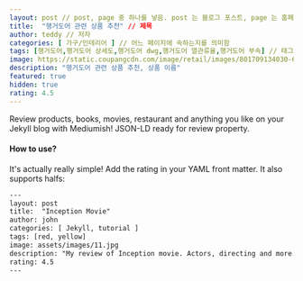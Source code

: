 ```yaml
---
layout: post // post, page 중 하나를 넣음. post 는 블로그 포스트, page 는 홈페이지를 구성하는 페이지 를 의미함
title:  "행거도어 관련 상품 추천" // 제목
author: teddy // 저자
categories: [ 가구/인테리어 ] // 어느 페이지에 속하는지를 의미함
tags: [행거도어,행거도어 상세도,행거도어 dwg,행거도어 열관류율,행거도어 부속] // 태그 지정 가능
image: https://static.coupangcdn.com/image/retail/images/801709134030-6cb87ab3-af7f-4ebe-becc-25f762d24c3a.jpg // 또는 img 등 메인 페이지등에 표시되는 블로그 대표 이미지를 의미함 
description: "행거도어 관련 상품 추천, 상품 이름"
featured: true
hidden: true
rating: 4.5
---
```


Review products, books, movies, restaurant and anything you like on your Jekyll blog with Mediumish! JSON-LD ready for review property.

#### How to use?

It's actually really simple! Add the rating in your YAML front matter. It also supports halfs:

```html
---
layout: post
title:  "Inception Movie"
author: john
categories: [ Jekyll, tutorial ]
tags: [red, yellow]
image: assets/images/11.jpg
description: "My review of Inception movie. Actors, directing and more."
rating: 4.5
---
```
